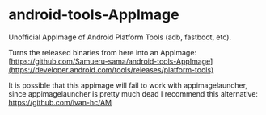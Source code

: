 # android-tools-AppImage
Unofficial AppImage of Android Platform Tools (adb, fastboot, etc). 

Turns the released binaries from here into an AppImage: [https://github.com/Samueru-sama/android-tools-AppImage](https://developer.android.com/tools/releases/platform-tools)

It is possible that this appimage will fail to work with appimagelauncher, since appimagelauncher is pretty much dead I recommend this alternative: https://github.com/ivan-hc/AM

